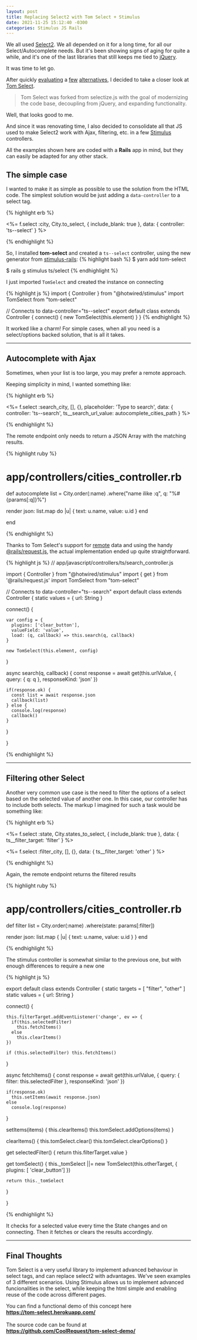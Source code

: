 ```yaml
---
layout: post
title: Replacing Select2 with Tom Select + Stimulus
date: 2021-11-25 15:12:40 -0300
categories: Stimulus JS Rails
---
```

We all used [Select2](https://select2.org/). We all depended on it for a long time, for all our Select/Autocomplete needs. But it's been showing signs of aging for quite a while, and it's one of the last libraries that still keeps me tied to [jQuery](https://love2dev.com/blog/jquery-obsolete/).

It was time to let go.

After quickly [evaluating](https://github.com/brianvoe/slim-select) a [few](https://github.com/wolffe/tail.select.js) [alternatives](https://github.com/selectize/selectize.js), I decided to take a closer look at [Tom Select](https://tom-select.js.org/).

> Tom Select was forked from selectize.js with the goal of modernizing the code base, decoupling from jQuery, and expanding functionality.

Well, that looks good to me.

And since it was renovating time, I also decided to consolidate all that JS used to make Select2 work with Ajax, filtering, etc. in a few [Stimulus](https://stimulus.hotwired.dev/) controllers.

<div class="message">
All the examples shown here are coded with a <b>Rails</b> app in mind, but they can easily be adapted for any other stack.
</div>

## The simple case

I wanted to make it as simple as possible to use the solution from the HTML code. The simplest solution would be just adding a `data-controller` to a select tag.

{% highlight erb %}

<%= f.select :city,
              City.to_select,
              { include_blank: true },
              data: {
                controller: 'ts--select'
              } %>

{% endhighlight %}

So, I installed **tom-select** and created a `ts--select` controller, using the new generator from [stimulus-rails](https://github.com/hotwired/stimulus-rails):
{% highlight bash %}
$ yarn add tom-select

$ rails g stimulus ts/select
{% endhighlight %}

I just imported `TomSelect` and created the instance on connecting

{% highlight js %}
import { Controller } from "@hotwired/stimulus"
import TomSelect      from "tom-select"

// Connects to data-controller="ts--select"
export default class extends Controller {
  connect() {
    new TomSelect(this.element)
  }
}
{% endhighlight %}

It worked like a charm! For simple cases, when all you need is a select/options backed solution, that is all it takes.

---
## Autocomplete with Ajax

Sometimes, when your list is too large, you may prefer a remote approach.

Keeping simplicity in mind, I wanted something like:

{% highlight erb %}

<%= f.select :search_city, [], {},
              placeholder: 'Type to search',
              data: {
                controller: 'ts--search',
                ts__search_url_value: autocomplete_cities_path
              } %>

{% endhighlight %}

The remote endpoint only needs to return a JSON Array with the matching results.

{% highlight ruby %}

# app/controllers/cities_controller.rb

def autocomplete
  list = City.order(:name)
             .where("name ilike :q", q: "%#{params[:q]}%")

  render json: list.map do |u|
    {
      text: u.name,
      value: u.id
    }
  end

end

{% endhighlight %}

Thanks to Tom Select's support for [remote](https://tom-select.js.org/examples/remote/) data and using the handy [@rails/request.js](https://github.com/rails/request.js), the actual implementation ended up quite straightforward.


{% highlight js %}
// app/javascript/controllers/ts/search_controller.js

import { Controller } from "@hotwired/stimulus"
import { get }        from '@rails/request.js'
import TomSelect      from "tom-select"

// Connects to data-controller="ts--search"
export default class extends Controller {
  static values = { url: String }

  connect() {

    var config = {
      plugins: ['clear_button'],
      valueField: 'value',
      load: (q, callback) => this.search(q, callback)
    }

    new TomSelect(this.element, config)
  }

  async search(q, callback) {
    const response = await get(this.urlValue, {
      query: { q: q },
      responseKind: 'json'
    })

    if(response.ok) {
      const list = await response.json
      callback(list)
    } else {
      console.log(response)
      callback()
    }
  }

}

{% endhighlight %}

---

## Filtering other Select

Another very common use case is the need to filter the options of a select based on the selected value of another one. In this case, our controller has to include both selects. The markup I imagined for such a task would be something like:

{% highlight erb %}
<div data-controller="ts--filter"
     data-ts--filter-url-value="<%= filter_cities_path %>">

  <%= f.select :state,
                City.states_to_select,
                { include_blank: true },
                data: {
                  ts__filter_target: 'filter'
                } %>

  <%= f.select :filter_city, [], {},
                data: {
                  ts__filter_target: 'other'
                } %>

</div>
{% endhighlight %}

Again, the remote endpoint returns the filtered results

{% highlight ruby %}

# app/controllers/cities_controller.rb

def filter
  list = City.order(:name)
             .where(state: params[:filter])

  render json: list.map { |u| { text: u.name, value: u.id } }
end

{% endhighlight %}

The stimulus controller is somewhat similar to the previous one, but with enough differences to require a new one

{% highlight js %}

export default class extends Controller {
  static targets = [ "filter", "other" ]
  static values  = { url: String }

  connect() {

    this.filterTarget.addEventListener('change', ev => {
      if(this.selectedFilter)
        this.fetchItems()
      else
        this.clearItems()
    })

    if (this.selectedFilter) this.fetchItems()
  }

  async fetchItems() {
    const response = await get(this.urlValue, {
      query: { filter: this.selectedFilter },
      responseKind: 'json'
    })

    if(response.ok)
      this.setItems(await response.json)
    else
      console.log(response)
  }

  setItems(items) {
    this.clearItems()
    this.tomSelect.addOptions(items)
  }

  clearItems() {
    this.tomSelect.clear()
    this.tomSelect.clearOptions()
  }

  get selectedFilter() {
    return this.filterTarget.value
  }

  get tomSelect() {
    this._tomSelect ||= new TomSelect(this.otherTarget, {
      plugins: [ 'clear_button']
    })

    return this._tomSelect
  }

}

{% endhighlight %}

It checks for a selected value every time the State changes and on connecting. Then it fetches or clears the results accordingly.

---
## Final Thoughts

Tom Select is a very useful library to implement advanced behaviour in select tags, and can replace select2 with advantages. We've seen examples of 3 different scenarios. Using Stimulus allows us to implement advanced funcionalities in the select, while keeping the html simple and enabling reuse of the code across different pages.

<div class="message">
  You can find a functional demo of this concept here <br><b><a href="https://tom-select.herokuapp.com/">https://tom-select.herokuapp.com/</a></b>
  <br><br>
  The source code can be found at <br><b><a href="https://github.com/CoolRequest/tom-select-demo/">https://github.com/CoolRequest/tom-select-demo/</a></b>
</div>